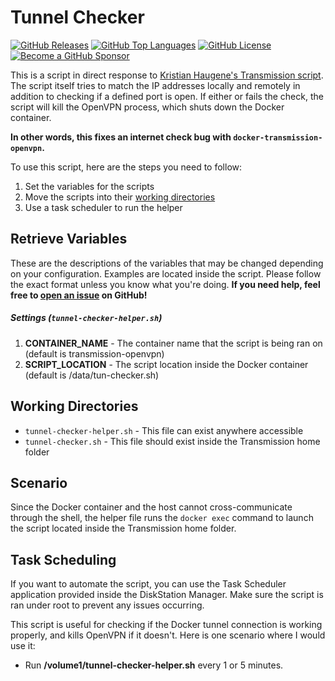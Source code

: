Tunnel Checker
===============

[![GitHub Releases](https://img.shields.io/github/v/release/mrjackyliang/tunnel-checker?style=flat-square&color=blue&sort=semver)](https://github.com/mrjackyliang/tunnel-checker/releases)
[![GitHub Top Languages](https://img.shields.io/github/languages/top/mrjackyliang/tunnel-checker?style=flat-square&color=success)](https://github.com/mrjackyliang/tunnel-checker)
[![GitHub License](https://img.shields.io/github/license/mrjackyliang/tunnel-checker?style=flat-square&color=yellow)](https://github.com/mrjackyliang/tunnel-checker/blob/master/LICENSE)
[![Become a GitHub Sponsor](https://img.shields.io/badge/sponsor-github-black?style=flat-square&color=orange)](https://github.com/sponsors/mrjackyliang)

This is a script in direct response to [Kristian Haugene's Transmission script](https://github.com/haugene/docker-transmission-openvpn). The script itself tries to match the IP addresses locally and remotely in addition to checking if a defined port is open. If either or fails the check, the script will kill the OpenVPN process, which shuts down the Docker container.

__In other words, this fixes an internet check bug with `docker-transmission-openvpn`.__

To use this script, here are the steps you need to follow:
1. Set the variables for the scripts
2. Move the scripts into their [working directories](#working-directories)
3. Use a task scheduler to run the helper

## Retrieve Variables
These are the descriptions of the variables that may be changed depending on your configuration. Examples are located inside the script. Please follow the exact format unless you know what you're doing. __If you need help, feel free to [open an issue](https://github.com/mrjackyliang/tunnel-checker/issues/new/choose) on GitHub!__

##### Settings (`tunnel-checker-helper.sh`)
1. __CONTAINER_NAME__ - The container name that the script is being ran on (default is transmission-openvpn)
2. __SCRIPT_LOCATION__ - The script location inside the Docker container (default is /data/tun-checker.sh)

## Working Directories
- `tunnel-checker-helper.sh` - This file can exist anywhere accessible
- `tunnel-checker.sh` - This file should exist inside the Transmission home folder

## Scenario
Since the Docker container and the host cannot cross-communicate through the shell, the helper file runs the `docker exec` command to launch the script located inside the Transmission home folder.

## Task Scheduling
If you want to automate the script, you can use the Task Scheduler application provided inside the DiskStation Manager. Make sure the script is ran under root to prevent any issues occurring.

This script is useful for checking if the Docker tunnel connection is working properly, and kills OpenVPN if it doesn't. Here is one scenario where I would use it:

* Run __/volume1/tunnel-checker-helper.sh__ every 1 or 5 minutes.
